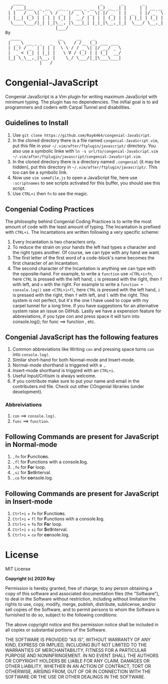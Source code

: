 <pre>
   ____                             _       _       _                  ____            _       _     
  / ___|___  _ __   __ _  ___ _ __ (_) __ _| |     | | __ ___   ____ _/ ___|  ___ _ __(_)_ __ | |_   
 | |   / _ \| '_ \ / _` |/ _ \ '_ \| |/ _` | |  _  | |/ _` \ \ / / _` \___ \ / __| '__| | '_ \| __|  
 | |__| (_) | | | | (_| |  __/ | | | | (_| | | | |_| | (_| |\ V / (_| |___) | (__| |  | | |_) | |_   
  \____\___/|_| |_|\__, |\___|_| |_|_|\__,_|_|  \___/ \__,_| \_/ \__,_|____/ \___|_|  |_| .__/ \__|  
                   |___/                                                                |_|          
By  
  ____              __     __    _            
 |  _ \ __ _ _   _  \ \   / /__ (_) ___ ___   
 | |_) / _` | | | |  \ \ / / _ \| |/ __/ _ \  
 |  _ < (_| | |_| |   \ V / (_) | | (_|  __/  
 |_| \_\__,_|\__, |    \_/ \___/|_|\___\___|  
             |___/                            
</pre>

Congenial-JavaScript
====================
Congenial JavaScript is a Vim plugin for writing maximum JavaScript with minimum typing. The plugin has no dependencies. The inifial goal is to aid programmers and coders with Carpal Tunnel and disabilities.

Guidelines to Install
---
1. Use `git clone https://github.com/Ray6464/congenial-JavaScript`.
2. In the cloned directory there is a file named `congenial-JavaScript.vim`, put this file in your `~/.vim/after/ftplugin/javascript/` directory. You also use a symbolic linke with `ln -s url/to/congenial-JavaScript.vim ~/.vim/after/ftplugin/javascript/congenial-JavaScript.vim`.
3. In the cloned directory there is a directory named `.congenial` (it may be hidden), put this directory in `~/.vim/after/ftplugin/javascript/`. This too can be a symbolic link.
4. Now use `vim someFile.js` to open a JavaScript file, here use `:scriptnames` to see scripts activated for this buffer, you should see this script.
5. Use `CTRL+i` then `fn` to see the magic.

Congenial Coding Practices
--------------------------
The philosophy behind Congenial Coding Practices is to write the most amount of code with the least amount of typing.
 The Incantation is prefixed with `CTRL+i`.
 The Incantations are written following a very specific scheme:
 1. Every Incantation is two characters only.
 2. To reduce the strain on your hands the left had types a character and the right types another. Of course, we can type with any hand we want.
 3. The first letter of the first word of a code-block's name becomes the first character of an Incantation.
 4. The second character of the Incantation is anything we can type with the opposite-hand.
 For example, to write a `function` use `<CTRL+i>fn`, here `CTRL` is pressed with the left hand, `i` is pressed with the right, then `f` with left, and `n` with the right.
 For example to write a `function + console.log()` use `<CTRL+i>fl`, here `CTRL` is pressed with the left hand, `i` is pressed with the right, then `f` with left, and `l` with the right.
 This system is not perfect, but it's the one I have used to cope with my carpel tunnel for a long time. If you have suggestions for an alternative system raise an issue on GitHub.
 Lastly we have a expension feature for abbreviations, if you type con and press space it will turn into console.log(); for func ==> function , etc.


Congenial JavaScript has the following features
-----------------------------------------------
1. Common abbreviations like Writing `con` and pressing space turns `con` into `console.log(`.
2. Similar short-hand for both Normal-mode and Insert-mode.
3. Normal-mode shorthand is triggered with a `,`.
4. Insert-mode shorthand is triggred with an `CTRL+i`.
5. Useful Input/Critisim is always welcome.
6. If you contribute make sure to put your name and email in the contributers.md file. Check out other COngenial libraries (under development).

### Abbreiviations
1. `con` ==> `console.log(`.
2. `func` ==> `function`.

## Following Commands are present for JavaScript in Normal-mode
1. `,fn` for **F**unctio**n**s.
2. `,fl` for **F**unctions with a console.**l**og.
3. `,fo` for **Fo**r loop.
4. `,si` for **S**et**I**nterval.
5. `,co` for **co**nsole.log.

## Following Commands are present for JavaScript in Insert-mode
1. `Ctrl+i` + `fn` for **F**unctio**n**s.
2. `Ctrl+i` + `fl` for **F**unctions with a console.**l**og.
3. `Ctrl+i` + `fo` for **Fo**r loop.
4. `Ctrl+i` + `si` for **S**et**I**nterval.
5. `Ctrl+i` + `co` for **co**nsole.log.

License
=======
MIT License

**Copyright (c) 2020 Ray**

Permission is hereby granted, free of charge, to any person obtaining a copy
of this software and associated documentation files (the "Software"), to deal
in the Software without restriction, including without limitation the rights
to use, copy, modify, merge, publish, distribute, sublicense, and/or sell
copies of the Software, and to permit persons to whom the Software is
furnished to do so, subject to the following conditions:

The above copyright notice and this permission notice shall be included in all
copies or substantial portions of the Software.

THE SOFTWARE IS PROVIDED "AS IS", WITHOUT WARRANTY OF ANY KIND, EXPRESS OR
IMPLIED, INCLUDING BUT NOT LIMITED TO THE WARRANTIES OF MERCHANTABILITY,
FITNESS FOR A PARTICULAR PURPOSE AND NONINFRINGEMENT. IN NO EVENT SHALL THE
AUTHORS OR COPYRIGHT HOLDERS BE LIABLE FOR ANY CLAIM, DAMAGES OR OTHER
LIABILITY, WHETHER IN AN ACTION OF CONTRACT, TORT OR OTHERWISE, ARISING FROM,
OUT OF OR IN CONNECTION WITH THE SOFTWARE OR THE USE OR OTHER DEALINGS IN THE
SOFTWARE.

